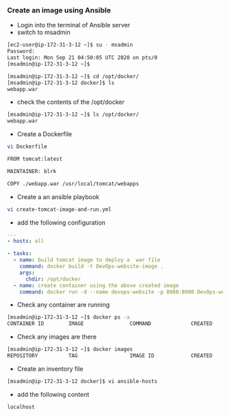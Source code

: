 ### Create an image using Ansible 
* Login into the terminal of Ansible server
* switch to msadmin
``` bash
[ec2-user@ip-172-31-3-12 ~]$ su - msadmin
Password: 
Last login: Mon Sep 21 04:50:05 UTC 2020 on pts/0
[msadmin@ip-172-31-3-12 ~]$ 

[msadmin@ip-172-31-3-12 ~]$ cd /opt/docker/
[msadmin@ip-172-31-3-12 docker]$ ls
webapp.war
```
* check the contents of the /opt/docker 
``` bash
[msadmin@ip-172-31-3-12 ~]$ ls /opt/docker/
webapp.war
```
* Create a Dockerfile
``` bash
vi Dockerfile
```
``` bash
FROM tomcat:latest

MAINTAINER: blrk

COPY ./webapp.war /usr/local/tomcat/webapps
```
* Create a an ansible playbook
``` bash
vi create-tomcat-image-and-run.yml
```
* add the following configuration
``` yaml
---
- hosts: all

- tasks:
  - name: build tomcat image to deploy a  war file
    command: docker build -t DevOps-website-image .
    args:
      chdir: /opt/docker
  - name: create container using the above created image
    command: docker run -d --name devops-website -p 8080:8080 DevOps-website-image  
```
* Check any container are running 
``` bash
[msadmin@ip-172-31-3-12 ~]$ docker ps -a
CONTAINER ID        IMAGE               COMMAND             CREATED             STATUS              PORTS               NAMES
```
* Check any images are there 
``` bash
[msadmin@ip-172-31-3-12 ~]$ docker images
REPOSITORY          TAG                 IMAGE ID            CREATED             SIZE
```
* Create an inventory file
``` bash
[msadmin@ip-172-31-3-12 docker]$ vi ansible-hosts
```
* add the following content
``` bash
localhost
```




